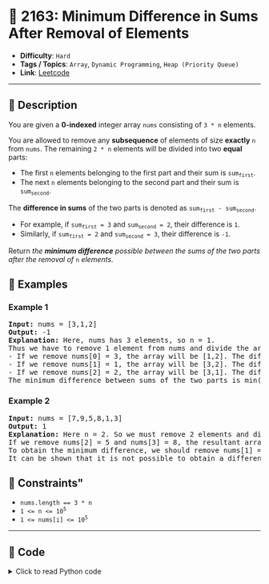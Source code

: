 # 🧩 2163: Minimum Difference in Sums After Removal of Elements

- **Difficulty**: `Hard`
- **Tags / Topics**: `Array`, `Dynamic Programming`, `Heap (Priority Queue)`
- **Link**: [Leetcode](https://leetcode.com/problems/minimum-difference-in-sums-after-removal-of-elements/)

---

## 📜 Description

<p>You are given a <strong>0-indexed</strong> integer array <code>nums</code> consisting of <code>3 * n</code> elements.</p>

<p>You are allowed to remove any <strong>subsequence</strong> of elements of size <strong>exactly</strong> <code>n</code> from <code>nums</code>. The remaining <code>2 * n</code> elements will be divided into two <strong>equal</strong> parts:</p>

<ul>
	<li>The first <code>n</code> elements belonging to the first part and their sum is <code>sum<sub>first</sub></code>.</li>
	<li>The next <code>n</code> elements belonging to the second part and their sum is <code>sum<sub>second</sub></code>.</li>
</ul>

<p>The <strong>difference in sums</strong> of the two parts is denoted as <code>sum<sub>first</sub> - sum<sub>second</sub></code>.</p>

<ul>
	<li>For example, if <code>sum<sub>first</sub> = 3</code> and <code>sum<sub>second</sub> = 2</code>, their difference is <code>1</code>.</li>
	<li>Similarly, if <code>sum<sub>first</sub> = 2</code> and <code>sum<sub>second</sub> = 3</code>, their difference is <code>-1</code>.</li>
</ul>

<p>Return <em>the <strong>minimum difference</strong> possible between the sums of the two parts after the removal of </em><code>n</code><em> elements</em>.</p>




## 🧪 Examples

### Example 1
<pre>
<strong>Input:</strong> nums = [3,1,2]
<strong>Output:</strong> -1
<strong>Explanation:</strong> Here, nums has 3 elements, so n = 1. 
Thus we have to remove 1 element from nums and divide the array into two equal parts.
- If we remove nums[0] = 3, the array will be [1,2]. The difference in sums of the two parts will be 1 - 2 = -1.
- If we remove nums[1] = 1, the array will be [3,2]. The difference in sums of the two parts will be 3 - 2 = 1.
- If we remove nums[2] = 2, the array will be [3,1]. The difference in sums of the two parts will be 3 - 1 = 2.
The minimum difference between sums of the two parts is min(-1,1,2) = -1. 
</pre>


### Example 2
<pre>
<strong>Input:</strong> nums = [7,9,5,8,1,3]
<strong>Output:</strong> 1
<strong>Explanation:</strong> Here n = 2. So we must remove 2 elements and divide the remaining array into two parts containing two elements each.
If we remove nums[2] = 5 and nums[3] = 8, the resultant array will be [7,9,1,3]. The difference in sums will be (7+9) - (1+3) = 12.
To obtain the minimum difference, we should remove nums[1] = 9 and nums[4] = 1. The resultant array becomes [7,5,8,3]. The difference in sums of the two parts is (7+5) - (8+3) = 1.
It can be shown that it is not possible to obtain a difference smaller than 1.
</pre>




## 📌 Constraints"
<ul>
	<li><code>nums.length == 3 * n</code></li>
	<li><code>1 &lt;= n &lt;= 10<sup>5</sup></code></li>
	<li><code>1 &lt;= nums[i] &lt;= 10<sup>5</sup></code></li>
</ul>



---

## 🧠 Code



<details>
<summary>Click to read Python code</summary>

```python
class Solution:
    def minimumDifference(self, nums: List[int]) -> int:
        n = len(nums) // 3

        part_one = [0] * (n + 1)
        total = sum(nums[:n])
        max_heap = [-x for x in nums[:n]]
        heapq.heapify(max_heap)
        part_one[0] = total

        for i in range(n, n * 2):
            total += nums[i]
            heapq.heappush(max_heap, -nums[i])
            total -= -heapq.heappop(max_heap)
            part_one[i - (n - 1)] = total

        part_two = sum(nums[n * 2 :])
        min_heap = nums[n * 2 :]
        heapq.heapify(min_heap)
        ans = part_one[n] - part_two

        for i in range(n * 2 - 1, n - 1, -1):
            part_two += nums[i]
            heapq.heappush(min_heap, nums[i])
            part_two -= heapq.heappop(min_heap)
            ans = min(ans, part_one[i - n] - part_two)

        return ans

```

</details>
    


